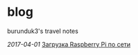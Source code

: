 # blog
burunduk3's travel notes

*2017-04-01* [Загрузка Raspberry Pi по сети](2017-04-01-raspberry-pxe.md)

